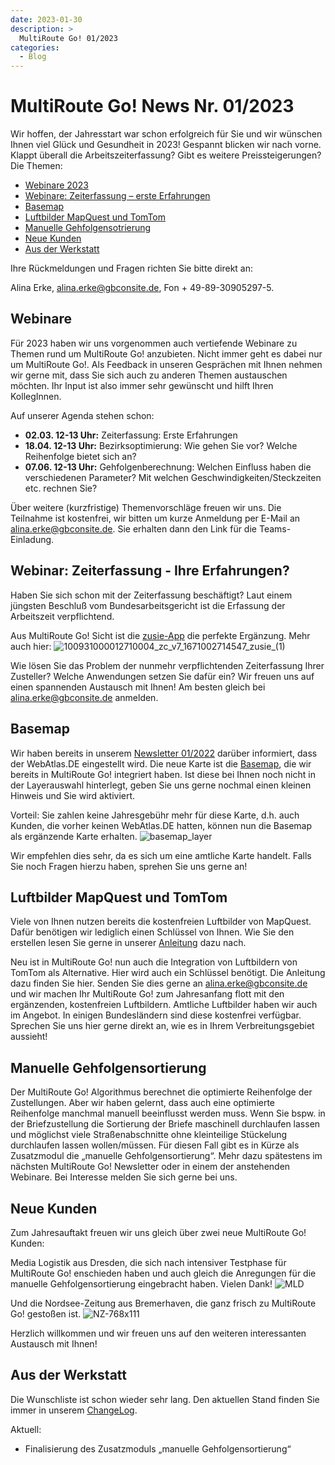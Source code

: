 ```yaml
---
date: 2023-01-30
description: >
  MultiRoute Go! 01/2023
categories:
  - Blog
---
```


# MultiRoute Go! News Nr. 01/2023

Wir hoffen, der Jahresstart war schon erfolgreich für Sie und wir wünschen Ihnen viel Glück und Gesundheit in 2023! Gespannt blicken wir nach vorne. Klappt überall die Arbeitszeiterfassung? Gibt es weitere Preissteigerungen?
Die Themen:

- [Webinare 2023](https://go.multiroute.de/handbuch/blog/2023/01/30/multiroute-go-news-nr-012023/#webinare)
- [Webinare: Zeiterfassung – erste Erfahrungen](https://go.multiroute.de/handbuch/blog/2023/01/30/multiroute-go-news-nr-012023/#webinar-zeiterfassung-ihre-erfahrungen)
- [Basemap](https://go.multiroute.de/handbuch/blog/2023/01/30/multiroute-go-news-nr-012023/#basemap)
- [Luftbilder MapQuest und TomTom](https://go.multiroute.de/handbuch/blog/2023/01/30/multiroute-go-news-nr-012023/#luftbilder-mapquest-und-tomtom)
- [Manuelle Gehfolgensotrierung](https://go.multiroute.de/handbuch/blog/2023/01/30/multiroute-go-news-nr-012023/#manuelle-gehfolgensortierung)
- [Neue Kunden](https://go.multiroute.de/handbuch/blog/2023/01/30/multiroute-go-news-nr-012023/#neue-kunden)
- [Aus der Werkstatt](https://go.multiroute.de/handbuch/blog/2023/01/30/multiroute-go-news-nr-012023/#aus-der-werkstatt)
<!-- more -->
Ihre Rückmeldungen und Fragen richten Sie bitte direkt an:

Alina Erke, alina.erke@gbconsite.de, Fon + 49-89-30905297-5.

## Webinare

Für 2023 haben wir uns vorgenommen auch vertiefende Webinare zu Themen rund um MultiRoute Go! anzubieten. Nicht immer geht es dabei nur um MultiRoute Go!. Als Feedback in unseren Gesprächen mit Ihnen nehmen wir gerne mit, dass Sie sich auch zu anderen Themen austauschen möchten. Ihr Input ist also immer sehr gewünscht und hilft Ihren KollegInnen.

Auf unserer Agenda stehen schon:

- **02.03. 12-13 Uhr:** Zeiterfassung: Erste Erfahrungen
- **18.04. 12-13 Uhr:** Bezirksoptimierung: Wie gehen Sie vor? Welche Reihenfolge bietet sich an?
- **07.06. 12-13 Uhr:** Gehfolgenberechnung: Welchen Einfluss haben die verschiedenen Parameter? Mit welchen Geschwindigkeiten/Steckzeiten etc. rechnen Sie?

Über weitere (kurzfristige) Themenvorschläge freuen wir uns. Die Teilnahme ist kostenfrei, wir bitten um kurze Anmeldung per E-Mail an alina.erke@gbconsite.de. Sie erhalten dann den Link für die Teams-Einladung.

## Webinar: Zeiterfassung - Ihre Erfahrungen?

Haben Sie sich schon mit der Zeiterfassung beschäftigt? Laut einem jüngsten Beschluß vom Bundesarbeitsgericht ist die Erfassung der Arbeitszeit verpflichtend.

Aus MultiRoute Go! Sicht ist die [zusie-App](https://zusie.cloud/) die perfekte Ergänzung. Mehr auch hier:
![100931000012710004_zc_v7_1671002714547_zusie_(1)](https://github.com/gbconsite/MultiRoute-Go/assets/99329016/a2626e9f-b901-4cf0-a9b4-d61bb6a6c883)

Wie lösen Sie das Problem der nunmehr verpflichtenden Zeiterfassung Ihrer Zusteller? Welche Anwendungen setzen Sie dafür ein? Wir freuen uns auf einen spannenden Austausch mit Ihnen! Am besten gleich bei alina.erke@gbconsite.de anmelden.

## Basemap
Wir haben bereits in unserem [Newsletter 01/2022](https://gbconsite.de/multiroute-go-news-nr-01-2022/) darüber informiert, dass der WebAtlas.DE eingestellt wird. Die neue Karte ist die [Basemap](https://basemap.de/), die wir bereits in MultiRoute Go! integriert haben. Ist diese bei Ihnen noch nicht in der Layerauswahl hinterlegt, geben Sie uns gerne nochmal einen kleinen Hinweis und Sie wird aktiviert.

Vorteil: Sie zahlen keine Jahresgebühr mehr für diese Karte, d.h. auch Kunden, die vorher keinen WebAtlas.DE hatten, können nun die Basemap als ergänzende Karte erhalten.
![basemap_layer](https://github.com/gbconsite/MultiRoute-Go/assets/99329016/f47be2da-bef5-4333-b6aa-4e624bd63148)

Wir empfehlen dies sehr, da es sich um eine amtliche Karte handelt. Falls Sie noch Fragen hierzu haben, sprehen Sie uns gerne an!

## Luftbilder MapQuest und TomTom

Viele von Ihnen nutzen bereits die kostenfreien Luftbilder von MapQuest. Dafür benötigen wir lediglich einen Schlüssel von Ihnen. Wie Sie den erstellen lesen Sie gerne in unserer [Anleitung](https://gbconsite.de/wp-content/uploads/2023/01/MapQuest-Luftbilder-in-Ihrer-Applikation.pdf) dazu nach.

Neu ist in MultiRoute Go! nun auch die Integration von Luftbildern von TomTom als Alternative. Hier wird auch ein Schlüssel benötigt. Die Anleitung dazu finden Sie hier. Senden Sie dies gerne an alina.erke@gbconsite.de und wir machen Ihr MultiRoute Go! zum Jahresanfang flott mit den ergänzenden, kostenfreien Luftbildern. Amtliche Luftbilder haben wir auch im Angebot. In einigen Bundesländern sind diese kostenfrei verfügbar. Sprechen Sie uns hier gerne direkt an, wie es in Ihrem Verbreitungsgebiet aussieht!

## Manuelle Gehfolgensortierung

Der MultiRoute Go! Algorithmus berechnet die optimierte Reihenfolge der Zustellungen. Aber wir haben gelernt, dass auch eine optimierte Reihenfolge manchmal manuell beeinflusst werden muss. Wenn Sie bspw. in der Briefzustellung die Sortierung der Briefe maschinell durchlaufen lassen und möglichst viele Straßenabschnitte ohne kleinteilige Stückelung durchlaufen lassen wollen/müssen. Für diesen Fall gibt es in Kürze als Zusatzmodul die „manuelle Gehfolgensortierung“. Mehr dazu spätestens im nächsten MultiRoute Go! Newsletter oder in einem der anstehenden Webinare. Bei Interesse melden Sie sich gerne bei uns.

## Neue Kunden
Zum Jahresauftakt freuen wir uns gleich über zwei neue MultiRoute Go! Kunden:

Media Logistik aus Dresden, die sich nach intensiver Testphase für MultiRoute Go! enschieden haben und auch gleich die Anregungen für die manuelle Gehfolgensortierung eingebracht haben. Vielen Dank!
![MLD](https://github.com/gbconsite/MultiRoute-Go/assets/99329016/6317b5c8-a3cb-4b30-aec4-f46a4946a866)

Und die Nordsee-Zeitung aus Bremerhaven, die ganz frisch zu MultiRoute Go! gestoßen ist.
![NZ-768x111](https://github.com/gbconsite/MultiRoute-Go/assets/99329016/cdb87d88-0f31-42b9-8513-a4f8450b5451)

Herzlich willkommen und wir freuen uns auf den weiteren interessanten Austausch mit Ihnen!


## Aus der Werkstatt

Die Wunschliste ist schon wieder sehr lang. Den aktuellen Stand finden Sie immer in unserem [ChangeLog](https://go.multiroute.de/handbuch/changelog/).

Aktuell:
- Finalisierung des Zusatzmoduls „manuelle Gehfolgensortierung“
